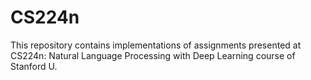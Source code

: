 # CS224n
This repository contains implementations of assignments presented at CS224n: Natural Language Processing with Deep Learning course of Stanford U.
